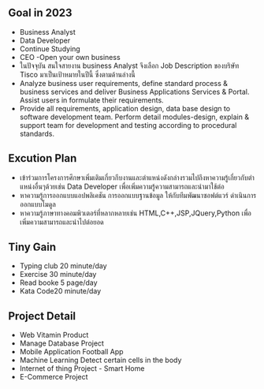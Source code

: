 ## Goal in 2023
- Business Analyst
- Data Developer
- Continue Studying
- CEO -Open your own business
- ในปัจจุบัน สนใจสายงาน business Analyst จึงเลือก Job Description ของบริษัท Tisco มาเป็นเป้าหมายในปีนี้ ซึ่งตามด้านล่างนี้
- Analyze business user requirements, define standard process & business services and deliver Business Applications Services & Portal. Assist users in formulate their requirements.
- Provide all requirements, application design, data base design to software development team. Perform detail modules-design, explain & support team for development and testing according to procedural standards.
## Excution Plan
- เข้าร่วมการโครงการศึกษาเพิ่มเติมเกี่ยวกีบงานและตำแหน่งดังกล่างรวมไปถึงหาความรู้เกี่ยวกับตำแหน่งอื่นๆด้วยเช่น Data Developer เพื่อเพิ่มความรู้ความสามารถและนำมาใช้ต่อ
- หาความรู้การออกแบบแอปพลิเคชัน การออกแบบฐานข้อมูล ให้กับทีมพัฒนาซอฟต์แวร์ ดำเนินการออกแบบโมดูล
- หาความรู้ภาษาทางคอมพิวเตอร์ที่หลากหลายเช่น HTML,C++,JSP,JQuery,Python เพื่อเพิ่มความสามารถและนำไปต่อยอด
## Tiny Gain
- Typing club 20 minute/day
- Exercise 30 minute/day
- Read booke 5 page/day
- Kata Code20 minute/day
## Project Detail
- Web Vitamin Product
- Manage Database Project
- Mobile Application Football App
- Machine Learning Detect certain cells in the body
- Internet of thing Project - Smart Home
- E-Commerce Project
